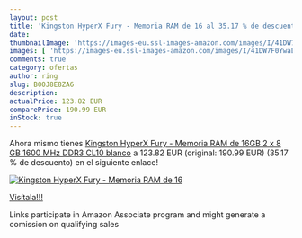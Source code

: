 ```yaml
---
layout: post
title: 'Kingston HyperX Fury - Memoria RAM de 16 al 35.17 % de descuento'
date: 
thumbnailImage: 'https://images-eu.ssl-images-amazon.com/images/I/41DW7F0YwaL._SL200_.jpg'
images: [ 'https://images-eu.ssl-images-amazon.com/images/I/41DW7F0YwaL._SL200_.jpg' ]
comments: true
category: ofertas
author: ring
slug: B00J8E8ZA6
description:
actualPrice: 123.82 EUR
comparePrice: 190.99 EUR
inStock: true
---
```


Ahora mismo tienes [Kingston HyperX Fury - Memoria RAM de 16GB  2 x 8 GB  1600 MHz  DDR3  CL10   blanco](https://www.amazon.es/dp/B00J8E8ZA6/?tag=tolees-21) a 123.82 EUR (original: 190.99 EUR) (35.17 %  de descuento) en el siguiente enlace!

[![Kingston HyperX Fury - Memoria RAM de 16](https://images-eu.ssl-images-amazon.com/images/I/41DW7F0YwaL._SL200_.jpg)](https://www.amazon.es/dp/B00J8E8ZA6/?tag=tolees-21)

[Visítala!!!](https://www.amazon.es/dp/B00J8E8ZA6/?tag=tolees-21)

Links participate in Amazon Associate program and might generate a comission on qualifying sales
